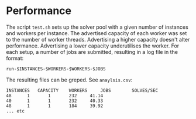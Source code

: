 # Performance

The script `test.sh` sets up the solver pool with a given number of instances and workers per instance.  The advertised capacity of each worker was set to the number of worker threads.  Advertising a higher capacity doesn't alter performance.  Advertising a lower capacity underutilises the worker.  For each setup, a number of jobs are submitted, resulting in a log file in the format:

```
run-$INSTANCES-$WORKERS-$WORKERS-$JOBS
```

The resulting files can be greped.  See `anaylsis.csv`:

```
INSTANCES	CAPACITY	WORKERS		JOBS		SOLVES/SEC
48		1		1		232		41.14
40		1		1		232		40.33
48		1		1		184		39.92
... etc
```
